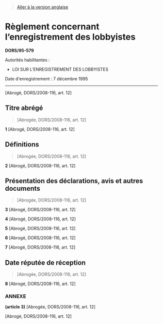 > [Aller à la version anglaise](/en/Regulations/Statutory%20Orders%20and%20Regulations/95/579.md)

# Règlement concernant l’enregistrement des lobbyistes

**DORS/95-579**

Autorités habilitantes : 
- LOI SUR L’ENREGISTREMENT DES LOBBYISTES

Date d'enregistrement : 7 décembre 1995

----------


[Abrogé, DORS/2008-116, art. 12]



## Titre abrégé
> [Abrogée, DORS/2008-116, art. 12]



**1** [Abrogé, DORS/2008-116, art. 12]




## Définitions
> [Abrogée, DORS/2008-116, art. 12]



**2** [Abrogé, DORS/2008-116, art. 12]




## Présentation des déclarations, avis et autres documents
> [Abrogée, DORS/2008-116, art. 12]



**3** [Abrogé, DORS/2008-116, art. 12]



**4** [Abrogé, DORS/2008-116, art. 12]



**5** [Abrogé, DORS/2008-116, art. 12]



**6** [Abrogé, DORS/2008-116, art. 12]



**7** [Abrogé, DORS/2008-116, art. 12]




## Date réputée de réception
> [Abrogée, DORS/2008-116, art. 12]



**8** [Abrogé, DORS/2008-116, art. 12]




### **ANNEXE** 
**(article 3)**
[Abrogée, DORS/2008-116, art. 12]


[Abrogé, DORS/2008-116, art. 12]


